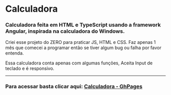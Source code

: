 # Calculadora

### Calculadora feita em HTML e TypeScript usando a framework Angular, inspirada na calculadora do Windows.

Criei esse projeto do ZERO para praticar JS, HTML e CSS.
Faz apenas 1 mês que comecei a programar então se tiver algum bug ou falha por favor entenda.

Essa calculadora conta apenas com algumas funções, Aceita Input de teclado e é responsivo. 

---

### Para acessar basta clicar aqui: [Calculadora - GhPages](https://josias1254.github.io/Calculadora/)

